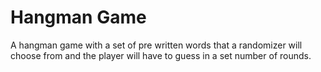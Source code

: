 # Hangman Game
A hangman game with a set of pre written words that a randomizer will choose from and the player will have to guess in a set number of rounds.